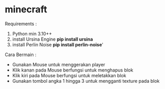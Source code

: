 # minecraft

Requirements :
<ol>
  <li>Python min 3.10++</li>
  <li>install Ursina Engine <b>pip install ursina</b></li>
  <li>install Perlin Noise <b>pip install perlin-noise</b>'</li>
</ol>


Cara Bermain :
<ul>
  <li>Gunakan Mouse untuk menggerakan player</li>
  <li>Klik kanan pada Mouse berfungsi untuk menghapus blok</li>
  <li>Klik kiri pada Mouse berfungsi untuk meletakkan blok</li>
  <li>Gunakan tombol angka 1 hingga 3 untuk mengganti texture pada blok</li>
</ul>
